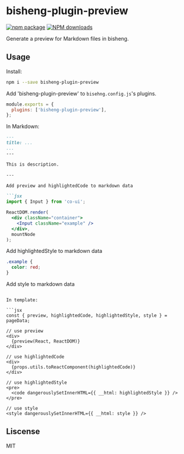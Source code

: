 # bisheng-plugin-preview

[![npm package](https://img.shields.io/npm/v/bisheng-plugin-preview.svg?style=flat-square)](https://www.npmjs.org/package/bisheng-plugin-preview)
[![NPM downloads](http://img.shields.io/npm/dm/bisheng-plugin-preview.svg?style=flat-square)](https://npmjs.org/package/bisheng-plugin-preview)

Generate a preview for Markdown files in bisheng.

## Usage

Install:

```bash
npm i --save bisheng-plugin-preview
```

Add 'bisheng-plugin-preview' to `bisehng.config.js`'s plugins.

```js
module.exports = {
  plugins: ['bisheng-plugin-preview'],
};
```

In Markdown:

```markdown
---
title: ...
...
---

This is description.

---

Add preview and highlightedCode to markdown data

```jsx
import { Input } from 'co-ui';

ReactDOM.render(
  <div className="container">
    <Input className="example" />
  </div>, 
  mountNode
);
```

Add highlightedStyle to markdown data

```css
.example {
  color: red;
}
```

Add style to markdown data

<style>
  .container {
    color: red;
  }
</style>
```

In template:

```jsx
const { preview, highlightedCode, highlightedStyle, style } = pageData;

// use preview
<div> 
  {preview(React, ReactDOM)}
</div>

// use highlightedCode
<div> 
  {props.utils.toReactComponent(highlightedCode)}
</div>

// use highlightedStyle
<pre>
  <code dangerouslySetInnerHTML={{ __html: highlightedStyle }} />
</pre>

// use style 
<style dangerouslySetInnerHTML={{ __html: style }} />
```

## Liscense

MIT
